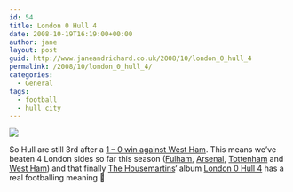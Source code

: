 ```yaml
---
id: 54
title: London 0 Hull 4
date: 2008-10-19T16:19:00+00:00
author: jane
layout: post
guid: http://www.janeandrichard.co.uk/2008/10/london_0_hull_4
permalink: /2008/10/london_0_hull_4/
categories:
  - General
tags:
  - football
  - hull city
---
```

![](http://farm4.static.flickr.com/3248/2954334177_6ce1fea59b_o.jpg)

So Hull are still 3rd after a [1 &#8211; 0 win against West Ham](http://news.bbc.co.uk/sport1/hi/football/eng_prem/7665098.stm). This means we&#8217;ve beaten 4 London sides so far this season ([Fulham](http://news.bbc.co.uk/sport1/hi/football/eng_prem/7551167.stm), [Arsenal](http://news.bbc.co.uk/sport1/hi/football/eng_prem/7626886.stm), [Tottenham](http://news.bbc.co.uk/sport1/hi/football/eng_prem/7639500.stm) and [West Ham](http://news.bbc.co.uk/sport1/hi/football/eng_prem/7665098.stm)) and that finally [The Housemartins](http://en.wikipedia.org/wiki/The_Housemartins)&#8216; album [London 0 Hull 4](http://en.wikipedia.org/wiki/London_0_Hull_4) has a real footballing meaning 🙂